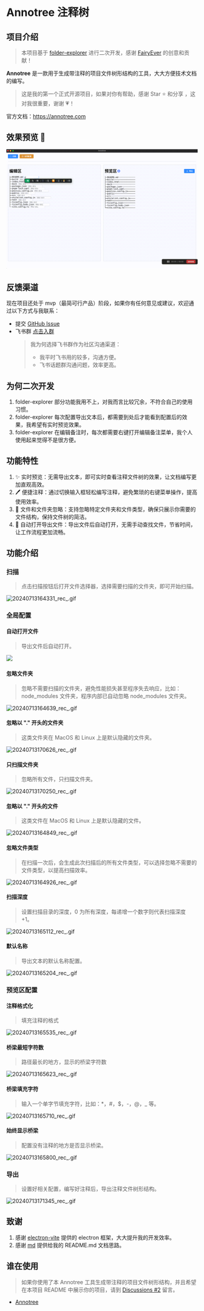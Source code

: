 # Annotree 注释树

## 项目介绍

> 本项目基于 [folder-explorer](https://github.com/d2-projects/folder-explorer) 进行二次开发，感谢 [FairyEver](https://github.com/FairyEver) 的创意和贡献！

**Annotree** 是一款用于生成带注释的项目文件树形结构的工具，大大方便技术文档的编写。

> 这是我的第一个正式开源项目，如果对你有帮助，感谢 Star ⭐️ 和分享 ，这对我很重要，谢谢 💗！

官方文档：https://annotree.com

## 效果预览 🎉

![demo](/resources/demo.gif)

## 反馈渠道

现在项目还处于 mvp（最简可行产品）阶段，如果你有任何意见或建议，欢迎通过以下方式与我联系：

- 提交 [GitHub Issue](https://github.com/itchaox/annotree/issues)
- 飞书群 [点击入群](https://applink.feishu.cn/client/chat/chatter/add_by_link?link_token=e0aoc0d1-0df2-4cec-bb6f-97da6e754f5e)
  > 我为何选择飞书群作为社区沟通渠道：
  >
  > - 我平时飞书用的较多，沟通方便。
  > - 飞书话题群沟通问题，效率更高。

<!-- 官方文档： -->

## 为何二次开发

1.  folder-explorer 部分功能我用不上，对我而言比较冗余，不符合自己的使用习惯。
2.  folder-explorer 每次配置导出文本后，都需要到处后才能看到配置后的效果，我希望有实时预览效果。
3.  folder-explorer 在编辑备注时，每次都需要右键打开编辑备注菜单，我个人使用起来觉得不是很方便。

## 功能特性

1. ✨ 实时预览：无需导出文本，即可实时查看注释文件树的效果，让文档编写更加直观高效。
2. 🖊️ 便捷注释：通过切换输入框轻松编写注释，避免繁琐的右键菜单操作，提高使用效率。
3. 🚫 文件和文件夹忽略：支持忽略特定文件夹和文件类型，确保只展示你需要的文件结构，保持文件树的简洁。
4. 📂 自动打开导出文件：导出文件后自动打开，无需手动查找文件，节省时间，让工作流程更加流畅。

## 功能介绍

### 扫描

> 点击扫描按钮后打开文件选择器，选择需要扫描的文件夹，即可开始扫描。

![20240713164331_rec_.gif](https://itchao-1318613604.cos.ap-chengdu.myqcloud.com/20240713164331_rec_.gif)

### 全局配置

#### 自动打开文件

> 导出文件后自动打开。

![](https://itchao-1318613604.cos.ap-chengdu.myqcloud.com/20240713164440_rec_.gif)

#### 忽略文件夹

> 忽略不需要扫描的文件夹，避免性能损失甚至程序失去响应，比如：node_modules 文件夹，程序内部已自动忽略 node_modules 文件夹。

![20240713164639_rec_.gif](https://itchao-1318613604.cos.ap-chengdu.myqcloud.com/20240713164639_rec_.gif)

#### 忽略以 "." 开头的文件夹

> 这类文件夹在 MacOS 和 Linux 上是默认隐藏的文件夹。

![20240713170626_rec_.gif](https://itchao-1318613604.cos.ap-chengdu.myqcloud.com/20240713170626_rec_.gif)

#### 只扫描文件夹

> 忽略所有文件，只扫描文件夹。

![20240713170250_rec_.gif](https://itchao-1318613604.cos.ap-chengdu.myqcloud.com/20240713170250_rec_.gif)

#### 忽略以 "." 开头的文件

> 这类文件在 MacOS 和 Linux 上是默认隐藏的文件。

![20240713164849_rec_.gif](https://itchao-1318613604.cos.ap-chengdu.myqcloud.com/20240713164849_rec_.gif)

#### 忽略文件类型

> 在扫描一次后，会生成此次扫描后的所有文件类型，可以选择忽略不需要的文件类型，以提高扫描效率。

![20240713164926_rec_.gif](https://itchao-1318613604.cos.ap-chengdu.myqcloud.com/20240713164926_rec_.gif)

#### 扫描深度

> 设置扫描目录的深度，0 为所有深度，每递增一个数字则代表扫描深度 +1。

![20240713165112_rec_.gif](https://itchao-1318613604.cos.ap-chengdu.myqcloud.com/20240713165112_rec_.gif)

#### 默认名称

> 导出文本的默认名称配置。

![20240713165204_rec_.gif](https://itchao-1318613604.cos.ap-chengdu.myqcloud.com/20240713165204_rec_.gif)

### 预览区配置

#### 注释格式化

> 填充注释的格式

![20240713165535_rec_.gif](https://itchao-1318613604.cos.ap-chengdu.myqcloud.com/20240713165535_rec_.gif)

#### 桥梁最短字符数

> 路径最长的地方，显示的桥梁字符数

![20240713165623_rec_.gif](https://itchao-1318613604.cos.ap-chengdu.myqcloud.com/20240713165623_rec_.gif)

#### 桥梁填充字符

> 输入一个单字节填充字符，比如：\*，\#，\$，\-，\@，\_ 等。

![20240713165710_rec_.gif](https://itchao-1318613604.cos.ap-chengdu.myqcloud.com/20240713165710_rec_.gif)

#### 始终显示桥梁

> 配置没有注释的地方是否显示桥梁。

![20240713165800_rec_.gif](https://itchao-1318613604.cos.ap-chengdu.myqcloud.com/20240713165800_rec_.gif)

### 导出

> 设置好相关配置，编写好注释后，导出注释文件树形结构。

![20240713171345_rec_.gif](https://itchao-1318613604.cos.ap-chengdu.myqcloud.com/20240713171345_rec_.gif)

## 致谢

1. 感谢 [electron-vite](https://github.com/alex8088/electron-vite) 提供的 electron 框架，大大提升我的开发效率。
2. 感谢 [md](https://github.com/doocs/md) 提供给我的 README.md 文档思路。

## 谁在使用

> 如果你使用了本 Annotree 工具生成带注释的项目文件树形结构，并且希望在本项目 README 中展示你的项目，请到 [Discussions #2](https://github.com/itchaox/annotree/discussions/2) 留言。

- [Annotree](https://github.com/itchaox/annotree)
